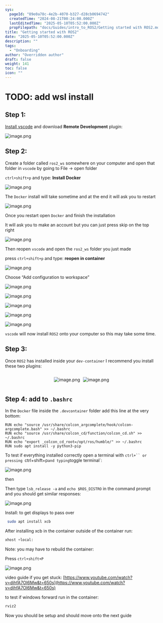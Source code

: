 ```yaml
---
sys:
  pageId: "89e0a78c-4e2b-4070-b327-d28cb0694742"
  createdTime: "2024-08-21T00:24:00.000Z"
  lastEditedTime: "2025-05-10T05:52:00.000Z"
  propFilepath: "docs/Guides/intro_to_ROS2/Getting started with ROS2.md"
title: "Getting started with ROS2"
date: "2025-05-10T05:52:00.000Z"
description: ""
tags:
  - "Onboarding"
author: "Overridden author"
draft: false
weight: 141
toc: false
icon: ""
---
```


# TODO: add wsl install

## Step 1:

[Install vscode](https://code.visualstudio.com/download) and download **Remote Development** plugin:

![image.png](https://prod-files-secure.s3.us-west-2.amazonaws.com/d518164a-d88e-44d1-a4ee-3adb3bd8bce0/efb52993-1881-4a40-b95e-6f020334f022/image.png?X-Amz-Algorithm=AWS4-HMAC-SHA256&X-Amz-Content-Sha256=UNSIGNED-PAYLOAD&X-Amz-Credential=ASIAZI2LB4663CKFSIR7%2F20250706%2Fus-west-2%2Fs3%2Faws4_request&X-Amz-Date=20250706T140716Z&X-Amz-Expires=3600&X-Amz-Security-Token=IQoJb3JpZ2luX2VjEFUaCXVzLXdlc3QtMiJGMEQCIATos8%2FjC03gW%2BIOXEhN8mi%2FCkQbl6%2FwFOHkg%2BS%2F0UFJAiA0JEVu3IVJ%2BEPCPaHFXjZ%2FOua11vhWfrw9x2JVUw%2F%2BMSr%2FAwhdEAAaDDYzNzQyMzE4MzgwNSIMhhGsW0V77fWnC%2FXKKtwDIxys%2BlhceZtbfMSbfwoRiQg35WATsHioNWGMqrHU%2ByLVr6TXmYopZe0WWT%2Bq%2Bpk0jqtDNMYM3o4K%2F9S2FDQxwQsFCVVhB%2BZSFjjWGZFfc5HfbjjAlkQBfdE5DM6n4kduO%2BXbHOnNMCtR1BLwlYUVnqB808iG044i0lZZtaOwmjv%2BUNhVfiYYmGEK%2BPLXGWfHxB%2BGHdS7o5QKpG0YGQF2%2BbNRSYSJG7Ts%2BSk%2FIg%2F5dCTGF5ln7z1SW5D1ZatOOqSN75HLd%2FRtiM8eAIj%2BQ1LlNz%2FG0MdiK%2BlIvYdo9lQOK%2BId2ZWBaRMRnYxXiYufptaOQweVFg7Mjm8ZE6sp60Yzd1SRwCtdFhH5brsy0F8DVfAWvy0ETDZ1n%2FfNLu%2FRqXFgNVmcwpX1SK%2BBy0gSyUZMUM3HNp9wZTHAwI0UtLs8e7Ee1d2DC6MJXJTw2uGK6UYZaXeQPIkUEdtpVCk0lXH3oXG%2FM6GYBinW%2FE0FkiCS3yLd62Y8knPcmM8BGQZ36HkooHPkPpF1kjhm3m%2FujTGJPpdL44XDSOejdjYay78JKA8yS79RHM8S%2BJb2lUGsrIF05evM%2BPBFqbdxyf19iyFkvnj6lLTjmrkQRZUjti9gxJJ1br9ZlIPvigr6%2BqEwutOpwwY6pgFRFbS4UC0TOUyOtPYZplVIGlzi8q90urGUIzUIOsdY6FaHrm3RTbkdjmwt3vbsPPuy%2FVOCfizU6PY2lOCSehFwya5YU23tTzUOuzok9fl3f%2FJtALt8vASu7dtwVG8aXYaC1zwX1LYbBKZip91%2FPfIahiF8H730z6IYXOsLxtK5uwieuUTXZIOnf%2FtP4JplHXrCABuU4nlLesgEe3reG7VRJ3AgaaEb&X-Amz-Signature=b2e8beda17a4e611eac544e984d6f02c92bbd717438c54fd25283e922077f03e&X-Amz-SignedHeaders=host&x-amz-checksum-mode=ENABLED&x-id=GetObject)

## Step 2:

Create a folder called `ros2_ws` somewhere on your computer and open that folder in `vscode` by going to File → open folder 

`ctrl+shift+p` and type: **Install Docker**

![image.png](https://prod-files-secure.s3.us-west-2.amazonaws.com/d518164a-d88e-44d1-a4ee-3adb3bd8bce0/2269dc0e-1cd5-47ff-bceb-c04ad9b2eab0/image.png?X-Amz-Algorithm=AWS4-HMAC-SHA256&X-Amz-Content-Sha256=UNSIGNED-PAYLOAD&X-Amz-Credential=ASIAZI2LB4663CKFSIR7%2F20250706%2Fus-west-2%2Fs3%2Faws4_request&X-Amz-Date=20250706T140716Z&X-Amz-Expires=3600&X-Amz-Security-Token=IQoJb3JpZ2luX2VjEFUaCXVzLXdlc3QtMiJGMEQCIATos8%2FjC03gW%2BIOXEhN8mi%2FCkQbl6%2FwFOHkg%2BS%2F0UFJAiA0JEVu3IVJ%2BEPCPaHFXjZ%2FOua11vhWfrw9x2JVUw%2F%2BMSr%2FAwhdEAAaDDYzNzQyMzE4MzgwNSIMhhGsW0V77fWnC%2FXKKtwDIxys%2BlhceZtbfMSbfwoRiQg35WATsHioNWGMqrHU%2ByLVr6TXmYopZe0WWT%2Bq%2Bpk0jqtDNMYM3o4K%2F9S2FDQxwQsFCVVhB%2BZSFjjWGZFfc5HfbjjAlkQBfdE5DM6n4kduO%2BXbHOnNMCtR1BLwlYUVnqB808iG044i0lZZtaOwmjv%2BUNhVfiYYmGEK%2BPLXGWfHxB%2BGHdS7o5QKpG0YGQF2%2BbNRSYSJG7Ts%2BSk%2FIg%2F5dCTGF5ln7z1SW5D1ZatOOqSN75HLd%2FRtiM8eAIj%2BQ1LlNz%2FG0MdiK%2BlIvYdo9lQOK%2BId2ZWBaRMRnYxXiYufptaOQweVFg7Mjm8ZE6sp60Yzd1SRwCtdFhH5brsy0F8DVfAWvy0ETDZ1n%2FfNLu%2FRqXFgNVmcwpX1SK%2BBy0gSyUZMUM3HNp9wZTHAwI0UtLs8e7Ee1d2DC6MJXJTw2uGK6UYZaXeQPIkUEdtpVCk0lXH3oXG%2FM6GYBinW%2FE0FkiCS3yLd62Y8knPcmM8BGQZ36HkooHPkPpF1kjhm3m%2FujTGJPpdL44XDSOejdjYay78JKA8yS79RHM8S%2BJb2lUGsrIF05evM%2BPBFqbdxyf19iyFkvnj6lLTjmrkQRZUjti9gxJJ1br9ZlIPvigr6%2BqEwutOpwwY6pgFRFbS4UC0TOUyOtPYZplVIGlzi8q90urGUIzUIOsdY6FaHrm3RTbkdjmwt3vbsPPuy%2FVOCfizU6PY2lOCSehFwya5YU23tTzUOuzok9fl3f%2FJtALt8vASu7dtwVG8aXYaC1zwX1LYbBKZip91%2FPfIahiF8H730z6IYXOsLxtK5uwieuUTXZIOnf%2FtP4JplHXrCABuU4nlLesgEe3reG7VRJ3AgaaEb&X-Amz-Signature=31a6bcca41b69278bc4a7fb47f573cfcb59b603838e6d10667bfb0fa6b691a40&X-Amz-SignedHeaders=host&x-amz-checksum-mode=ENABLED&x-id=GetObject)

The `Docker` install will take sometime and at the end it will ask you to restart

![image.png](https://prod-files-secure.s3.us-west-2.amazonaws.com/d518164a-d88e-44d1-a4ee-3adb3bd8bce0/ed233f78-be33-4b1f-b89c-9c346c0e961e/image.png?X-Amz-Algorithm=AWS4-HMAC-SHA256&X-Amz-Content-Sha256=UNSIGNED-PAYLOAD&X-Amz-Credential=ASIAZI2LB4663CKFSIR7%2F20250706%2Fus-west-2%2Fs3%2Faws4_request&X-Amz-Date=20250706T140716Z&X-Amz-Expires=3600&X-Amz-Security-Token=IQoJb3JpZ2luX2VjEFUaCXVzLXdlc3QtMiJGMEQCIATos8%2FjC03gW%2BIOXEhN8mi%2FCkQbl6%2FwFOHkg%2BS%2F0UFJAiA0JEVu3IVJ%2BEPCPaHFXjZ%2FOua11vhWfrw9x2JVUw%2F%2BMSr%2FAwhdEAAaDDYzNzQyMzE4MzgwNSIMhhGsW0V77fWnC%2FXKKtwDIxys%2BlhceZtbfMSbfwoRiQg35WATsHioNWGMqrHU%2ByLVr6TXmYopZe0WWT%2Bq%2Bpk0jqtDNMYM3o4K%2F9S2FDQxwQsFCVVhB%2BZSFjjWGZFfc5HfbjjAlkQBfdE5DM6n4kduO%2BXbHOnNMCtR1BLwlYUVnqB808iG044i0lZZtaOwmjv%2BUNhVfiYYmGEK%2BPLXGWfHxB%2BGHdS7o5QKpG0YGQF2%2BbNRSYSJG7Ts%2BSk%2FIg%2F5dCTGF5ln7z1SW5D1ZatOOqSN75HLd%2FRtiM8eAIj%2BQ1LlNz%2FG0MdiK%2BlIvYdo9lQOK%2BId2ZWBaRMRnYxXiYufptaOQweVFg7Mjm8ZE6sp60Yzd1SRwCtdFhH5brsy0F8DVfAWvy0ETDZ1n%2FfNLu%2FRqXFgNVmcwpX1SK%2BBy0gSyUZMUM3HNp9wZTHAwI0UtLs8e7Ee1d2DC6MJXJTw2uGK6UYZaXeQPIkUEdtpVCk0lXH3oXG%2FM6GYBinW%2FE0FkiCS3yLd62Y8knPcmM8BGQZ36HkooHPkPpF1kjhm3m%2FujTGJPpdL44XDSOejdjYay78JKA8yS79RHM8S%2BJb2lUGsrIF05evM%2BPBFqbdxyf19iyFkvnj6lLTjmrkQRZUjti9gxJJ1br9ZlIPvigr6%2BqEwutOpwwY6pgFRFbS4UC0TOUyOtPYZplVIGlzi8q90urGUIzUIOsdY6FaHrm3RTbkdjmwt3vbsPPuy%2FVOCfizU6PY2lOCSehFwya5YU23tTzUOuzok9fl3f%2FJtALt8vASu7dtwVG8aXYaC1zwX1LYbBKZip91%2FPfIahiF8H730z6IYXOsLxtK5uwieuUTXZIOnf%2FtP4JplHXrCABuU4nlLesgEe3reG7VRJ3AgaaEb&X-Amz-Signature=2b08086fbc14a947668b3c192878b2aed025c62c7b9ed692fe31f388bc39849c&X-Amz-SignedHeaders=host&x-amz-checksum-mode=ENABLED&x-id=GetObject)

Once you restart open `Docker` and finish the installation

It will ask you to make an account but you can just press skip on the top right

![image.png](https://prod-files-secure.s3.us-west-2.amazonaws.com/d518164a-d88e-44d1-a4ee-3adb3bd8bce0/21010ad9-1659-4fd9-9f59-9932a09b2a3d/image.png?X-Amz-Algorithm=AWS4-HMAC-SHA256&X-Amz-Content-Sha256=UNSIGNED-PAYLOAD&X-Amz-Credential=ASIAZI2LB4663CKFSIR7%2F20250706%2Fus-west-2%2Fs3%2Faws4_request&X-Amz-Date=20250706T140716Z&X-Amz-Expires=3600&X-Amz-Security-Token=IQoJb3JpZ2luX2VjEFUaCXVzLXdlc3QtMiJGMEQCIATos8%2FjC03gW%2BIOXEhN8mi%2FCkQbl6%2FwFOHkg%2BS%2F0UFJAiA0JEVu3IVJ%2BEPCPaHFXjZ%2FOua11vhWfrw9x2JVUw%2F%2BMSr%2FAwhdEAAaDDYzNzQyMzE4MzgwNSIMhhGsW0V77fWnC%2FXKKtwDIxys%2BlhceZtbfMSbfwoRiQg35WATsHioNWGMqrHU%2ByLVr6TXmYopZe0WWT%2Bq%2Bpk0jqtDNMYM3o4K%2F9S2FDQxwQsFCVVhB%2BZSFjjWGZFfc5HfbjjAlkQBfdE5DM6n4kduO%2BXbHOnNMCtR1BLwlYUVnqB808iG044i0lZZtaOwmjv%2BUNhVfiYYmGEK%2BPLXGWfHxB%2BGHdS7o5QKpG0YGQF2%2BbNRSYSJG7Ts%2BSk%2FIg%2F5dCTGF5ln7z1SW5D1ZatOOqSN75HLd%2FRtiM8eAIj%2BQ1LlNz%2FG0MdiK%2BlIvYdo9lQOK%2BId2ZWBaRMRnYxXiYufptaOQweVFg7Mjm8ZE6sp60Yzd1SRwCtdFhH5brsy0F8DVfAWvy0ETDZ1n%2FfNLu%2FRqXFgNVmcwpX1SK%2BBy0gSyUZMUM3HNp9wZTHAwI0UtLs8e7Ee1d2DC6MJXJTw2uGK6UYZaXeQPIkUEdtpVCk0lXH3oXG%2FM6GYBinW%2FE0FkiCS3yLd62Y8knPcmM8BGQZ36HkooHPkPpF1kjhm3m%2FujTGJPpdL44XDSOejdjYay78JKA8yS79RHM8S%2BJb2lUGsrIF05evM%2BPBFqbdxyf19iyFkvnj6lLTjmrkQRZUjti9gxJJ1br9ZlIPvigr6%2BqEwutOpwwY6pgFRFbS4UC0TOUyOtPYZplVIGlzi8q90urGUIzUIOsdY6FaHrm3RTbkdjmwt3vbsPPuy%2FVOCfizU6PY2lOCSehFwya5YU23tTzUOuzok9fl3f%2FJtALt8vASu7dtwVG8aXYaC1zwX1LYbBKZip91%2FPfIahiF8H730z6IYXOsLxtK5uwieuUTXZIOnf%2FtP4JplHXrCABuU4nlLesgEe3reG7VRJ3AgaaEb&X-Amz-Signature=ef98b31efb85403de62163459250ea2bdad0e8e2c2ddc33fa72411b63fbb0f2f&X-Amz-SignedHeaders=host&x-amz-checksum-mode=ENABLED&x-id=GetObject)

Then reopen `vscode` and open the `ros2_ws` folder you just made

press `ctrl+shift+p` and type: **reopen in container**

![image.png](https://prod-files-secure.s3.us-west-2.amazonaws.com/d518164a-d88e-44d1-a4ee-3adb3bd8bce0/4e93b8c2-41ad-488c-8095-c74205196118/image.png?X-Amz-Algorithm=AWS4-HMAC-SHA256&X-Amz-Content-Sha256=UNSIGNED-PAYLOAD&X-Amz-Credential=ASIAZI2LB4663CKFSIR7%2F20250706%2Fus-west-2%2Fs3%2Faws4_request&X-Amz-Date=20250706T140716Z&X-Amz-Expires=3600&X-Amz-Security-Token=IQoJb3JpZ2luX2VjEFUaCXVzLXdlc3QtMiJGMEQCIATos8%2FjC03gW%2BIOXEhN8mi%2FCkQbl6%2FwFOHkg%2BS%2F0UFJAiA0JEVu3IVJ%2BEPCPaHFXjZ%2FOua11vhWfrw9x2JVUw%2F%2BMSr%2FAwhdEAAaDDYzNzQyMzE4MzgwNSIMhhGsW0V77fWnC%2FXKKtwDIxys%2BlhceZtbfMSbfwoRiQg35WATsHioNWGMqrHU%2ByLVr6TXmYopZe0WWT%2Bq%2Bpk0jqtDNMYM3o4K%2F9S2FDQxwQsFCVVhB%2BZSFjjWGZFfc5HfbjjAlkQBfdE5DM6n4kduO%2BXbHOnNMCtR1BLwlYUVnqB808iG044i0lZZtaOwmjv%2BUNhVfiYYmGEK%2BPLXGWfHxB%2BGHdS7o5QKpG0YGQF2%2BbNRSYSJG7Ts%2BSk%2FIg%2F5dCTGF5ln7z1SW5D1ZatOOqSN75HLd%2FRtiM8eAIj%2BQ1LlNz%2FG0MdiK%2BlIvYdo9lQOK%2BId2ZWBaRMRnYxXiYufptaOQweVFg7Mjm8ZE6sp60Yzd1SRwCtdFhH5brsy0F8DVfAWvy0ETDZ1n%2FfNLu%2FRqXFgNVmcwpX1SK%2BBy0gSyUZMUM3HNp9wZTHAwI0UtLs8e7Ee1d2DC6MJXJTw2uGK6UYZaXeQPIkUEdtpVCk0lXH3oXG%2FM6GYBinW%2FE0FkiCS3yLd62Y8knPcmM8BGQZ36HkooHPkPpF1kjhm3m%2FujTGJPpdL44XDSOejdjYay78JKA8yS79RHM8S%2BJb2lUGsrIF05evM%2BPBFqbdxyf19iyFkvnj6lLTjmrkQRZUjti9gxJJ1br9ZlIPvigr6%2BqEwutOpwwY6pgFRFbS4UC0TOUyOtPYZplVIGlzi8q90urGUIzUIOsdY6FaHrm3RTbkdjmwt3vbsPPuy%2FVOCfizU6PY2lOCSehFwya5YU23tTzUOuzok9fl3f%2FJtALt8vASu7dtwVG8aXYaC1zwX1LYbBKZip91%2FPfIahiF8H730z6IYXOsLxtK5uwieuUTXZIOnf%2FtP4JplHXrCABuU4nlLesgEe3reG7VRJ3AgaaEb&X-Amz-Signature=ec19018c53007ff72f8b1ef0de880e449cf1b77dedda7d2682ac0489d2ce3dec&X-Amz-SignedHeaders=host&x-amz-checksum-mode=ENABLED&x-id=GetObject)

Choose “Add configuration to workspace”

![image.png](https://prod-files-secure.s3.us-west-2.amazonaws.com/d518164a-d88e-44d1-a4ee-3adb3bd8bce0/9560b282-5060-4989-ba37-97e7b2c22476/image.png?X-Amz-Algorithm=AWS4-HMAC-SHA256&X-Amz-Content-Sha256=UNSIGNED-PAYLOAD&X-Amz-Credential=ASIAZI2LB4663CKFSIR7%2F20250706%2Fus-west-2%2Fs3%2Faws4_request&X-Amz-Date=20250706T140716Z&X-Amz-Expires=3600&X-Amz-Security-Token=IQoJb3JpZ2luX2VjEFUaCXVzLXdlc3QtMiJGMEQCIATos8%2FjC03gW%2BIOXEhN8mi%2FCkQbl6%2FwFOHkg%2BS%2F0UFJAiA0JEVu3IVJ%2BEPCPaHFXjZ%2FOua11vhWfrw9x2JVUw%2F%2BMSr%2FAwhdEAAaDDYzNzQyMzE4MzgwNSIMhhGsW0V77fWnC%2FXKKtwDIxys%2BlhceZtbfMSbfwoRiQg35WATsHioNWGMqrHU%2ByLVr6TXmYopZe0WWT%2Bq%2Bpk0jqtDNMYM3o4K%2F9S2FDQxwQsFCVVhB%2BZSFjjWGZFfc5HfbjjAlkQBfdE5DM6n4kduO%2BXbHOnNMCtR1BLwlYUVnqB808iG044i0lZZtaOwmjv%2BUNhVfiYYmGEK%2BPLXGWfHxB%2BGHdS7o5QKpG0YGQF2%2BbNRSYSJG7Ts%2BSk%2FIg%2F5dCTGF5ln7z1SW5D1ZatOOqSN75HLd%2FRtiM8eAIj%2BQ1LlNz%2FG0MdiK%2BlIvYdo9lQOK%2BId2ZWBaRMRnYxXiYufptaOQweVFg7Mjm8ZE6sp60Yzd1SRwCtdFhH5brsy0F8DVfAWvy0ETDZ1n%2FfNLu%2FRqXFgNVmcwpX1SK%2BBy0gSyUZMUM3HNp9wZTHAwI0UtLs8e7Ee1d2DC6MJXJTw2uGK6UYZaXeQPIkUEdtpVCk0lXH3oXG%2FM6GYBinW%2FE0FkiCS3yLd62Y8knPcmM8BGQZ36HkooHPkPpF1kjhm3m%2FujTGJPpdL44XDSOejdjYay78JKA8yS79RHM8S%2BJb2lUGsrIF05evM%2BPBFqbdxyf19iyFkvnj6lLTjmrkQRZUjti9gxJJ1br9ZlIPvigr6%2BqEwutOpwwY6pgFRFbS4UC0TOUyOtPYZplVIGlzi8q90urGUIzUIOsdY6FaHrm3RTbkdjmwt3vbsPPuy%2FVOCfizU6PY2lOCSehFwya5YU23tTzUOuzok9fl3f%2FJtALt8vASu7dtwVG8aXYaC1zwX1LYbBKZip91%2FPfIahiF8H730z6IYXOsLxtK5uwieuUTXZIOnf%2FtP4JplHXrCABuU4nlLesgEe3reG7VRJ3AgaaEb&X-Amz-Signature=92f707096e9cf5e15b150e82980c1a75b9ebb843c81eaf43ba966c080ae079c1&X-Amz-SignedHeaders=host&x-amz-checksum-mode=ENABLED&x-id=GetObject)

![image.png](https://prod-files-secure.s3.us-west-2.amazonaws.com/d518164a-d88e-44d1-a4ee-3adb3bd8bce0/2ee63f81-886b-48e8-a553-dc6e5eac99e4/image.png?X-Amz-Algorithm=AWS4-HMAC-SHA256&X-Amz-Content-Sha256=UNSIGNED-PAYLOAD&X-Amz-Credential=ASIAZI2LB4663CKFSIR7%2F20250706%2Fus-west-2%2Fs3%2Faws4_request&X-Amz-Date=20250706T140716Z&X-Amz-Expires=3600&X-Amz-Security-Token=IQoJb3JpZ2luX2VjEFUaCXVzLXdlc3QtMiJGMEQCIATos8%2FjC03gW%2BIOXEhN8mi%2FCkQbl6%2FwFOHkg%2BS%2F0UFJAiA0JEVu3IVJ%2BEPCPaHFXjZ%2FOua11vhWfrw9x2JVUw%2F%2BMSr%2FAwhdEAAaDDYzNzQyMzE4MzgwNSIMhhGsW0V77fWnC%2FXKKtwDIxys%2BlhceZtbfMSbfwoRiQg35WATsHioNWGMqrHU%2ByLVr6TXmYopZe0WWT%2Bq%2Bpk0jqtDNMYM3o4K%2F9S2FDQxwQsFCVVhB%2BZSFjjWGZFfc5HfbjjAlkQBfdE5DM6n4kduO%2BXbHOnNMCtR1BLwlYUVnqB808iG044i0lZZtaOwmjv%2BUNhVfiYYmGEK%2BPLXGWfHxB%2BGHdS7o5QKpG0YGQF2%2BbNRSYSJG7Ts%2BSk%2FIg%2F5dCTGF5ln7z1SW5D1ZatOOqSN75HLd%2FRtiM8eAIj%2BQ1LlNz%2FG0MdiK%2BlIvYdo9lQOK%2BId2ZWBaRMRnYxXiYufptaOQweVFg7Mjm8ZE6sp60Yzd1SRwCtdFhH5brsy0F8DVfAWvy0ETDZ1n%2FfNLu%2FRqXFgNVmcwpX1SK%2BBy0gSyUZMUM3HNp9wZTHAwI0UtLs8e7Ee1d2DC6MJXJTw2uGK6UYZaXeQPIkUEdtpVCk0lXH3oXG%2FM6GYBinW%2FE0FkiCS3yLd62Y8knPcmM8BGQZ36HkooHPkPpF1kjhm3m%2FujTGJPpdL44XDSOejdjYay78JKA8yS79RHM8S%2BJb2lUGsrIF05evM%2BPBFqbdxyf19iyFkvnj6lLTjmrkQRZUjti9gxJJ1br9ZlIPvigr6%2BqEwutOpwwY6pgFRFbS4UC0TOUyOtPYZplVIGlzi8q90urGUIzUIOsdY6FaHrm3RTbkdjmwt3vbsPPuy%2FVOCfizU6PY2lOCSehFwya5YU23tTzUOuzok9fl3f%2FJtALt8vASu7dtwVG8aXYaC1zwX1LYbBKZip91%2FPfIahiF8H730z6IYXOsLxtK5uwieuUTXZIOnf%2FtP4JplHXrCABuU4nlLesgEe3reG7VRJ3AgaaEb&X-Amz-Signature=28811cee723ff136795d28b40adcb85166b8d61bfa9da90e06de18d882291345&X-Amz-SignedHeaders=host&x-amz-checksum-mode=ENABLED&x-id=GetObject)

![image.png](https://prod-files-secure.s3.us-west-2.amazonaws.com/d518164a-d88e-44d1-a4ee-3adb3bd8bce0/ae1580b2-b048-407e-aed9-b584224a7a04/image.png?X-Amz-Algorithm=AWS4-HMAC-SHA256&X-Amz-Content-Sha256=UNSIGNED-PAYLOAD&X-Amz-Credential=ASIAZI2LB4663CKFSIR7%2F20250706%2Fus-west-2%2Fs3%2Faws4_request&X-Amz-Date=20250706T140716Z&X-Amz-Expires=3600&X-Amz-Security-Token=IQoJb3JpZ2luX2VjEFUaCXVzLXdlc3QtMiJGMEQCIATos8%2FjC03gW%2BIOXEhN8mi%2FCkQbl6%2FwFOHkg%2BS%2F0UFJAiA0JEVu3IVJ%2BEPCPaHFXjZ%2FOua11vhWfrw9x2JVUw%2F%2BMSr%2FAwhdEAAaDDYzNzQyMzE4MzgwNSIMhhGsW0V77fWnC%2FXKKtwDIxys%2BlhceZtbfMSbfwoRiQg35WATsHioNWGMqrHU%2ByLVr6TXmYopZe0WWT%2Bq%2Bpk0jqtDNMYM3o4K%2F9S2FDQxwQsFCVVhB%2BZSFjjWGZFfc5HfbjjAlkQBfdE5DM6n4kduO%2BXbHOnNMCtR1BLwlYUVnqB808iG044i0lZZtaOwmjv%2BUNhVfiYYmGEK%2BPLXGWfHxB%2BGHdS7o5QKpG0YGQF2%2BbNRSYSJG7Ts%2BSk%2FIg%2F5dCTGF5ln7z1SW5D1ZatOOqSN75HLd%2FRtiM8eAIj%2BQ1LlNz%2FG0MdiK%2BlIvYdo9lQOK%2BId2ZWBaRMRnYxXiYufptaOQweVFg7Mjm8ZE6sp60Yzd1SRwCtdFhH5brsy0F8DVfAWvy0ETDZ1n%2FfNLu%2FRqXFgNVmcwpX1SK%2BBy0gSyUZMUM3HNp9wZTHAwI0UtLs8e7Ee1d2DC6MJXJTw2uGK6UYZaXeQPIkUEdtpVCk0lXH3oXG%2FM6GYBinW%2FE0FkiCS3yLd62Y8knPcmM8BGQZ36HkooHPkPpF1kjhm3m%2FujTGJPpdL44XDSOejdjYay78JKA8yS79RHM8S%2BJb2lUGsrIF05evM%2BPBFqbdxyf19iyFkvnj6lLTjmrkQRZUjti9gxJJ1br9ZlIPvigr6%2BqEwutOpwwY6pgFRFbS4UC0TOUyOtPYZplVIGlzi8q90urGUIzUIOsdY6FaHrm3RTbkdjmwt3vbsPPuy%2FVOCfizU6PY2lOCSehFwya5YU23tTzUOuzok9fl3f%2FJtALt8vASu7dtwVG8aXYaC1zwX1LYbBKZip91%2FPfIahiF8H730z6IYXOsLxtK5uwieuUTXZIOnf%2FtP4JplHXrCABuU4nlLesgEe3reG7VRJ3AgaaEb&X-Amz-Signature=cc52bea67c61f2797cf05d5557de4625ab18d07c6435ba1b6e77dcc8bfe9bcf8&X-Amz-SignedHeaders=host&x-amz-checksum-mode=ENABLED&x-id=GetObject)

![image.png](https://prod-files-secure.s3.us-west-2.amazonaws.com/d518164a-d88e-44d1-a4ee-3adb3bd8bce0/53255b28-f75e-430f-b9e3-c0ac8577e42b/image.png?X-Amz-Algorithm=AWS4-HMAC-SHA256&X-Amz-Content-Sha256=UNSIGNED-PAYLOAD&X-Amz-Credential=ASIAZI2LB4663CKFSIR7%2F20250706%2Fus-west-2%2Fs3%2Faws4_request&X-Amz-Date=20250706T140716Z&X-Amz-Expires=3600&X-Amz-Security-Token=IQoJb3JpZ2luX2VjEFUaCXVzLXdlc3QtMiJGMEQCIATos8%2FjC03gW%2BIOXEhN8mi%2FCkQbl6%2FwFOHkg%2BS%2F0UFJAiA0JEVu3IVJ%2BEPCPaHFXjZ%2FOua11vhWfrw9x2JVUw%2F%2BMSr%2FAwhdEAAaDDYzNzQyMzE4MzgwNSIMhhGsW0V77fWnC%2FXKKtwDIxys%2BlhceZtbfMSbfwoRiQg35WATsHioNWGMqrHU%2ByLVr6TXmYopZe0WWT%2Bq%2Bpk0jqtDNMYM3o4K%2F9S2FDQxwQsFCVVhB%2BZSFjjWGZFfc5HfbjjAlkQBfdE5DM6n4kduO%2BXbHOnNMCtR1BLwlYUVnqB808iG044i0lZZtaOwmjv%2BUNhVfiYYmGEK%2BPLXGWfHxB%2BGHdS7o5QKpG0YGQF2%2BbNRSYSJG7Ts%2BSk%2FIg%2F5dCTGF5ln7z1SW5D1ZatOOqSN75HLd%2FRtiM8eAIj%2BQ1LlNz%2FG0MdiK%2BlIvYdo9lQOK%2BId2ZWBaRMRnYxXiYufptaOQweVFg7Mjm8ZE6sp60Yzd1SRwCtdFhH5brsy0F8DVfAWvy0ETDZ1n%2FfNLu%2FRqXFgNVmcwpX1SK%2BBy0gSyUZMUM3HNp9wZTHAwI0UtLs8e7Ee1d2DC6MJXJTw2uGK6UYZaXeQPIkUEdtpVCk0lXH3oXG%2FM6GYBinW%2FE0FkiCS3yLd62Y8knPcmM8BGQZ36HkooHPkPpF1kjhm3m%2FujTGJPpdL44XDSOejdjYay78JKA8yS79RHM8S%2BJb2lUGsrIF05evM%2BPBFqbdxyf19iyFkvnj6lLTjmrkQRZUjti9gxJJ1br9ZlIPvigr6%2BqEwutOpwwY6pgFRFbS4UC0TOUyOtPYZplVIGlzi8q90urGUIzUIOsdY6FaHrm3RTbkdjmwt3vbsPPuy%2FVOCfizU6PY2lOCSehFwya5YU23tTzUOuzok9fl3f%2FJtALt8vASu7dtwVG8aXYaC1zwX1LYbBKZip91%2FPfIahiF8H730z6IYXOsLxtK5uwieuUTXZIOnf%2FtP4JplHXrCABuU4nlLesgEe3reG7VRJ3AgaaEb&X-Amz-Signature=af8db762926062d3bbe3e3f831efd723393f2b0d9a5e8bef27059e5b3267460f&X-Amz-SignedHeaders=host&x-amz-checksum-mode=ENABLED&x-id=GetObject)

![image.png](https://prod-files-secure.s3.us-west-2.amazonaws.com/d518164a-d88e-44d1-a4ee-3adb3bd8bce0/7c562767-5af9-4ffb-97d1-327bcdf4ee00/image.png?X-Amz-Algorithm=AWS4-HMAC-SHA256&X-Amz-Content-Sha256=UNSIGNED-PAYLOAD&X-Amz-Credential=ASIAZI2LB4663CKFSIR7%2F20250706%2Fus-west-2%2Fs3%2Faws4_request&X-Amz-Date=20250706T140716Z&X-Amz-Expires=3600&X-Amz-Security-Token=IQoJb3JpZ2luX2VjEFUaCXVzLXdlc3QtMiJGMEQCIATos8%2FjC03gW%2BIOXEhN8mi%2FCkQbl6%2FwFOHkg%2BS%2F0UFJAiA0JEVu3IVJ%2BEPCPaHFXjZ%2FOua11vhWfrw9x2JVUw%2F%2BMSr%2FAwhdEAAaDDYzNzQyMzE4MzgwNSIMhhGsW0V77fWnC%2FXKKtwDIxys%2BlhceZtbfMSbfwoRiQg35WATsHioNWGMqrHU%2ByLVr6TXmYopZe0WWT%2Bq%2Bpk0jqtDNMYM3o4K%2F9S2FDQxwQsFCVVhB%2BZSFjjWGZFfc5HfbjjAlkQBfdE5DM6n4kduO%2BXbHOnNMCtR1BLwlYUVnqB808iG044i0lZZtaOwmjv%2BUNhVfiYYmGEK%2BPLXGWfHxB%2BGHdS7o5QKpG0YGQF2%2BbNRSYSJG7Ts%2BSk%2FIg%2F5dCTGF5ln7z1SW5D1ZatOOqSN75HLd%2FRtiM8eAIj%2BQ1LlNz%2FG0MdiK%2BlIvYdo9lQOK%2BId2ZWBaRMRnYxXiYufptaOQweVFg7Mjm8ZE6sp60Yzd1SRwCtdFhH5brsy0F8DVfAWvy0ETDZ1n%2FfNLu%2FRqXFgNVmcwpX1SK%2BBy0gSyUZMUM3HNp9wZTHAwI0UtLs8e7Ee1d2DC6MJXJTw2uGK6UYZaXeQPIkUEdtpVCk0lXH3oXG%2FM6GYBinW%2FE0FkiCS3yLd62Y8knPcmM8BGQZ36HkooHPkPpF1kjhm3m%2FujTGJPpdL44XDSOejdjYay78JKA8yS79RHM8S%2BJb2lUGsrIF05evM%2BPBFqbdxyf19iyFkvnj6lLTjmrkQRZUjti9gxJJ1br9ZlIPvigr6%2BqEwutOpwwY6pgFRFbS4UC0TOUyOtPYZplVIGlzi8q90urGUIzUIOsdY6FaHrm3RTbkdjmwt3vbsPPuy%2FVOCfizU6PY2lOCSehFwya5YU23tTzUOuzok9fl3f%2FJtALt8vASu7dtwVG8aXYaC1zwX1LYbBKZip91%2FPfIahiF8H730z6IYXOsLxtK5uwieuUTXZIOnf%2FtP4JplHXrCABuU4nlLesgEe3reG7VRJ3AgaaEb&X-Amz-Signature=241285fe78e34c00aa55258399b99fe60c6180ad1531d592af3c26f234ebd1ca&X-Amz-SignedHeaders=host&x-amz-checksum-mode=ENABLED&x-id=GetObject)

`vscode` will now install `ROS2` onto your computer so this may take some time.

## Step 3:

Once `ROS2` has installed inside your `dev-container` I recommend you install these two plugins:

<div style="display: flex;flex-direction: row; column-gap:10px; max-width: 630px;justify-content: center;">
<div>

![image.png](https://prod-files-secure.s3.us-west-2.amazonaws.com/d518164a-d88e-44d1-a4ee-3adb3bd8bce0/3fc3d550-5a54-4ba1-ba6b-faa01cdb7369/image.png?X-Amz-Algorithm=AWS4-HMAC-SHA256&X-Amz-Content-Sha256=UNSIGNED-PAYLOAD&X-Amz-Credential=ASIAZI2LB466S32HCXY5%2F20250706%2Fus-west-2%2Fs3%2Faws4_request&X-Amz-Date=20250706T140717Z&X-Amz-Expires=3600&X-Amz-Security-Token=IQoJb3JpZ2luX2VjEFUaCXVzLXdlc3QtMiJHMEUCIQD1C%2Bxi81sK8XP6xRqsr1etmj25mtv3dhVWzye95j3eiQIgFhQKYMpCYENaazSiKOq2KCwEOuWGeEaFEhIu8xdsNzcq%2FwMIXhAAGgw2Mzc0MjMxODM4MDUiDOxKQXkGhR54QpnYrSrcA22jb5gl0CC1oV0vsvIn%2BNQomG%2FYnXYAApKj%2FfTiFKkkhoWHsbBjuwvwGPpGCzUAnVaVMnOk9%2F3mH6Y1Yb94CEygjDECbqLDARfVqpw%2FU4rTomZ5qTCjAbipNH3SjyacAByS%2BysbcSMelXF4VJirRwuvE%2BWez%2FXDpMH9paNqHy2G2QQkAr1OGgYhCe3R56VM4vW0rBKfr4eMstNyMn7%2BDnJvLslbDxDUC%2BS93S4voN8nmEz6UVTumQzNAZFL%2FWN824XADfU36aWOvxispEMQwQIz29rg%2F167gkuh0zvEdKH9Z7lrQ%2BSt3IHWK%2BzUb1GXcw2TZxfkEjsjyhbeXZAGpMxfbw8DXjxlkdO5e3wCVZplonLIUz0MyWgiZGRRpwBCmO0CVOWPf6gS966KhQ45ctgdJBnSeA7BBvlWLpv1tX%2F0oa%2BpWTa1RLVnlAfq%2Bht%2Fnk1dKOVpMhZ%2Bt7s80bwNkJk5AsGEuhbdjJs9OtztYdQhlkC13My%2BCwBTr9Ix9RpI2mMuXnBroYZChX9zeETbz%2B3FIMJa4uOPHSvx4w2t8cnHslutMt9QKpnPofepKdGkk9yvqJs8UNjpNFrHOs1Dan10j8pGlUEg9aIS666f%2BUFMSwgpVF3K0tYPY%2BXyMLrZqcMGOqUBw5MkJaKf3tIN2pP23i3f0TFoh3dJUm4tP6WzoILy9f6t8kdtTOf3N2yI3FedGnCoYT4tv%2BWyqs5NcY5k%2FvOa7YuCh53wABY4u2sGI%2BQNgE75ykssht2YGjKh2tqNtJ9NExzbmgKsXwF3PuWGjfDSBsh45kK7MC6OFATXc8s4tRR9LDhl0W3WpyYyvYhuwzOXG2gvVf93esBxJnx8q%2BnUyofr4fyN&X-Amz-Signature=0b8a6954649be6e2faa0cea262a4948ad92013cec85881e4d6a98f2f36eded33&X-Amz-SignedHeaders=host&x-amz-checksum-mode=ENABLED&x-id=GetObject)

</div>
<div>

![image.png](https://prod-files-secure.s3.us-west-2.amazonaws.com/d518164a-d88e-44d1-a4ee-3adb3bd8bce0/d994cc66-13c2-4093-a5a3-f84cf4601a82/image.png?X-Amz-Algorithm=AWS4-HMAC-SHA256&X-Amz-Content-Sha256=UNSIGNED-PAYLOAD&X-Amz-Credential=ASIAZI2LB466YAE4ADBA%2F20250706%2Fus-west-2%2Fs3%2Faws4_request&X-Amz-Date=20250706T140718Z&X-Amz-Expires=3600&X-Amz-Security-Token=IQoJb3JpZ2luX2VjEFUaCXVzLXdlc3QtMiJIMEYCIQCFUSgL1zyEnDrM%2FVQQDL%2BfxZ1Fjw51%2FgbohoahCgpquQIhAPnC74mCEOSwq5xTA1Of7%2Ft7TM4a5APSiAOdfV6FSHhTKv8DCF0QABoMNjM3NDIzMTgzODA1Igx6B4bRPXzmhx0hmIEq3AMPx2%2FGl31LBi8aPdbYT1x5%2FykkksgDtsCYSPKExo4zsURbKbPWILB0t%2F9EJPrmnERUls8SSan%2F8YR74AQyJkeIrD1sCXV8i4E10rNjVLrrxINjpamAMpU9V9Wmd9Wrc%2BdLBL3gcyD1vF8Q3W5i3F63v1tpL082OoWrV5M94J1pnGfg0qbxgg72r6VG6rr7IAvXXEKAT2vsFwFAduNHX1fdWn%2BCX1aH%2BQMcd4uAXgKlmAeVhZsQJTbbbHJ%2F5UbNxUEjpv%2BwYSmFHT6%2B4n0X9oDc1NRyBO1QFzOmBt%2Bi%2FpxW%2B0Uv1Peqc3mW6sBx4UpR3V2hzDf3GABpIC3CpNlgIsQwI4rxQo0mw63IVjLr3M%2BhIBrUaUn7ka0dT7vkdhs6m9FcaR1uPVN7PFMyPxhKLRcJyg4V76L7sNmwp16mZ4zK4kEcJhl24YIYMujBR4yLsN6SusTfxP3HsmrAfc%2FYkmTB0%2BUO7a4Ilw7Uxdu3fgRl%2BblkQxHAiFAXHSXZG9IpPm39Afj%2FXXlvjeQKAqXuTnaLbCJb8C%2BT5yjzC6UsVmd3pX38wCusGkhzOtQ07lXoG5fFAMMbUvB145tumsiqjSU%2FiqI3SEwWT8iulGBM0mA6Ab6F777MqZqEO2YudDCf1anDBjqkAe8b7ImpSg%2FgoshW8gZISYrYkwvHXnUCSBbPhNdaJuXyD%2B48DDYpfObqhgqJb%2FguOpMDix8SxvUNngijXe6AGtTU9JwMqcA88r59s4eBjzJPzpW7M2pz1Bk5L7cutyztdqje37q0xXnjz5%2B%2BnK5WFD4vElGJsDEA7AgyoyQXXVhJ4%2Bhs1mn4QVJgrbbgT82ATlx6gbv%2Fmd5MfsNAYfiXhgYtLCDe&X-Amz-Signature=6a638a0199600065b15448a08c4a3027d12895793276d2a016ac09477ac5d038&X-Amz-SignedHeaders=host&x-amz-checksum-mode=ENABLED&x-id=GetObject)

</div>
</div>

## Step 4: add to `.bashrc`

In the `Docker` file inside the `.devcontainer` folder add this line at the very bottom: 

```docker
RUN echo "source /usr/share/colcon_argcomplete/hook/colcon-argcomplete.bash" >> ~/.bashrc
RUN echo "source /usr/share/colcon_cd/function/colcon_cd.sh" >> ~/.bashrc
RUN echo "export _colcon_cd_root=/opt/ros/humble/" >> ~/.bashrc
RUN sudo apt install -y python3-pip 
```

To test if everything installed correctly open a terminal with `ctrl+`` or pressing `ctrl+shift+p` and typing `toggle terminal`:

![image.png](https://prod-files-secure.s3.us-west-2.amazonaws.com/d518164a-d88e-44d1-a4ee-3adb3bd8bce0/6a4943d8-b04e-4c02-9a58-775f3384d1a5/image.png?X-Amz-Algorithm=AWS4-HMAC-SHA256&X-Amz-Content-Sha256=UNSIGNED-PAYLOAD&X-Amz-Credential=ASIAZI2LB4663CKFSIR7%2F20250706%2Fus-west-2%2Fs3%2Faws4_request&X-Amz-Date=20250706T140716Z&X-Amz-Expires=3600&X-Amz-Security-Token=IQoJb3JpZ2luX2VjEFUaCXVzLXdlc3QtMiJGMEQCIATos8%2FjC03gW%2BIOXEhN8mi%2FCkQbl6%2FwFOHkg%2BS%2F0UFJAiA0JEVu3IVJ%2BEPCPaHFXjZ%2FOua11vhWfrw9x2JVUw%2F%2BMSr%2FAwhdEAAaDDYzNzQyMzE4MzgwNSIMhhGsW0V77fWnC%2FXKKtwDIxys%2BlhceZtbfMSbfwoRiQg35WATsHioNWGMqrHU%2ByLVr6TXmYopZe0WWT%2Bq%2Bpk0jqtDNMYM3o4K%2F9S2FDQxwQsFCVVhB%2BZSFjjWGZFfc5HfbjjAlkQBfdE5DM6n4kduO%2BXbHOnNMCtR1BLwlYUVnqB808iG044i0lZZtaOwmjv%2BUNhVfiYYmGEK%2BPLXGWfHxB%2BGHdS7o5QKpG0YGQF2%2BbNRSYSJG7Ts%2BSk%2FIg%2F5dCTGF5ln7z1SW5D1ZatOOqSN75HLd%2FRtiM8eAIj%2BQ1LlNz%2FG0MdiK%2BlIvYdo9lQOK%2BId2ZWBaRMRnYxXiYufptaOQweVFg7Mjm8ZE6sp60Yzd1SRwCtdFhH5brsy0F8DVfAWvy0ETDZ1n%2FfNLu%2FRqXFgNVmcwpX1SK%2BBy0gSyUZMUM3HNp9wZTHAwI0UtLs8e7Ee1d2DC6MJXJTw2uGK6UYZaXeQPIkUEdtpVCk0lXH3oXG%2FM6GYBinW%2FE0FkiCS3yLd62Y8knPcmM8BGQZ36HkooHPkPpF1kjhm3m%2FujTGJPpdL44XDSOejdjYay78JKA8yS79RHM8S%2BJb2lUGsrIF05evM%2BPBFqbdxyf19iyFkvnj6lLTjmrkQRZUjti9gxJJ1br9ZlIPvigr6%2BqEwutOpwwY6pgFRFbS4UC0TOUyOtPYZplVIGlzi8q90urGUIzUIOsdY6FaHrm3RTbkdjmwt3vbsPPuy%2FVOCfizU6PY2lOCSehFwya5YU23tTzUOuzok9fl3f%2FJtALt8vASu7dtwVG8aXYaC1zwX1LYbBKZip91%2FPfIahiF8H730z6IYXOsLxtK5uwieuUTXZIOnf%2FtP4JplHXrCABuU4nlLesgEe3reG7VRJ3AgaaEb&X-Amz-Signature=828cda0de19da082935a231a9d69c8bc10e9dabee6b918ef907c4b0cfd3f2fc5&X-Amz-SignedHeaders=host&x-amz-checksum-mode=ENABLED&x-id=GetObject)

then 

Then type `lsb_release -a` and `echo $ROS_DISTRO` in the command prompt and you should get similar responses:

![image.png](https://prod-files-secure.s3.us-west-2.amazonaws.com/d518164a-d88e-44d1-a4ee-3adb3bd8bce0/3e635dec-a805-4e85-8b9e-d000e5b71a4e/image.png?X-Amz-Algorithm=AWS4-HMAC-SHA256&X-Amz-Content-Sha256=UNSIGNED-PAYLOAD&X-Amz-Credential=ASIAZI2LB4663CKFSIR7%2F20250706%2Fus-west-2%2Fs3%2Faws4_request&X-Amz-Date=20250706T140716Z&X-Amz-Expires=3600&X-Amz-Security-Token=IQoJb3JpZ2luX2VjEFUaCXVzLXdlc3QtMiJGMEQCIATos8%2FjC03gW%2BIOXEhN8mi%2FCkQbl6%2FwFOHkg%2BS%2F0UFJAiA0JEVu3IVJ%2BEPCPaHFXjZ%2FOua11vhWfrw9x2JVUw%2F%2BMSr%2FAwhdEAAaDDYzNzQyMzE4MzgwNSIMhhGsW0V77fWnC%2FXKKtwDIxys%2BlhceZtbfMSbfwoRiQg35WATsHioNWGMqrHU%2ByLVr6TXmYopZe0WWT%2Bq%2Bpk0jqtDNMYM3o4K%2F9S2FDQxwQsFCVVhB%2BZSFjjWGZFfc5HfbjjAlkQBfdE5DM6n4kduO%2BXbHOnNMCtR1BLwlYUVnqB808iG044i0lZZtaOwmjv%2BUNhVfiYYmGEK%2BPLXGWfHxB%2BGHdS7o5QKpG0YGQF2%2BbNRSYSJG7Ts%2BSk%2FIg%2F5dCTGF5ln7z1SW5D1ZatOOqSN75HLd%2FRtiM8eAIj%2BQ1LlNz%2FG0MdiK%2BlIvYdo9lQOK%2BId2ZWBaRMRnYxXiYufptaOQweVFg7Mjm8ZE6sp60Yzd1SRwCtdFhH5brsy0F8DVfAWvy0ETDZ1n%2FfNLu%2FRqXFgNVmcwpX1SK%2BBy0gSyUZMUM3HNp9wZTHAwI0UtLs8e7Ee1d2DC6MJXJTw2uGK6UYZaXeQPIkUEdtpVCk0lXH3oXG%2FM6GYBinW%2FE0FkiCS3yLd62Y8knPcmM8BGQZ36HkooHPkPpF1kjhm3m%2FujTGJPpdL44XDSOejdjYay78JKA8yS79RHM8S%2BJb2lUGsrIF05evM%2BPBFqbdxyf19iyFkvnj6lLTjmrkQRZUjti9gxJJ1br9ZlIPvigr6%2BqEwutOpwwY6pgFRFbS4UC0TOUyOtPYZplVIGlzi8q90urGUIzUIOsdY6FaHrm3RTbkdjmwt3vbsPPuy%2FVOCfizU6PY2lOCSehFwya5YU23tTzUOuzok9fl3f%2FJtALt8vASu7dtwVG8aXYaC1zwX1LYbBKZip91%2FPfIahiF8H730z6IYXOsLxtK5uwieuUTXZIOnf%2FtP4JplHXrCABuU4nlLesgEe3reG7VRJ3AgaaEb&X-Amz-Signature=e73441ff0e3feb4c21dd33b77f01221bc9261428e4b5b175c5908f4cdbdab83a&X-Amz-SignedHeaders=host&x-amz-checksum-mode=ENABLED&x-id=GetObject)

Install:  to get displays to pass over

```bash
 sudo apt install xcb
```

After installing xcb in the container outside of the container run:

```python
xhost +local:
```

Note: you may have to rebuild the container:

Press `ctrl+shift+P`

![image.png](https://prod-files-secure.s3.us-west-2.amazonaws.com/d518164a-d88e-44d1-a4ee-3adb3bd8bce0/6c2be660-2618-4c38-9c26-53554f7a0b7b/image.png?X-Amz-Algorithm=AWS4-HMAC-SHA256&X-Amz-Content-Sha256=UNSIGNED-PAYLOAD&X-Amz-Credential=ASIAZI2LB4663CKFSIR7%2F20250706%2Fus-west-2%2Fs3%2Faws4_request&X-Amz-Date=20250706T140716Z&X-Amz-Expires=3600&X-Amz-Security-Token=IQoJb3JpZ2luX2VjEFUaCXVzLXdlc3QtMiJGMEQCIATos8%2FjC03gW%2BIOXEhN8mi%2FCkQbl6%2FwFOHkg%2BS%2F0UFJAiA0JEVu3IVJ%2BEPCPaHFXjZ%2FOua11vhWfrw9x2JVUw%2F%2BMSr%2FAwhdEAAaDDYzNzQyMzE4MzgwNSIMhhGsW0V77fWnC%2FXKKtwDIxys%2BlhceZtbfMSbfwoRiQg35WATsHioNWGMqrHU%2ByLVr6TXmYopZe0WWT%2Bq%2Bpk0jqtDNMYM3o4K%2F9S2FDQxwQsFCVVhB%2BZSFjjWGZFfc5HfbjjAlkQBfdE5DM6n4kduO%2BXbHOnNMCtR1BLwlYUVnqB808iG044i0lZZtaOwmjv%2BUNhVfiYYmGEK%2BPLXGWfHxB%2BGHdS7o5QKpG0YGQF2%2BbNRSYSJG7Ts%2BSk%2FIg%2F5dCTGF5ln7z1SW5D1ZatOOqSN75HLd%2FRtiM8eAIj%2BQ1LlNz%2FG0MdiK%2BlIvYdo9lQOK%2BId2ZWBaRMRnYxXiYufptaOQweVFg7Mjm8ZE6sp60Yzd1SRwCtdFhH5brsy0F8DVfAWvy0ETDZ1n%2FfNLu%2FRqXFgNVmcwpX1SK%2BBy0gSyUZMUM3HNp9wZTHAwI0UtLs8e7Ee1d2DC6MJXJTw2uGK6UYZaXeQPIkUEdtpVCk0lXH3oXG%2FM6GYBinW%2FE0FkiCS3yLd62Y8knPcmM8BGQZ36HkooHPkPpF1kjhm3m%2FujTGJPpdL44XDSOejdjYay78JKA8yS79RHM8S%2BJb2lUGsrIF05evM%2BPBFqbdxyf19iyFkvnj6lLTjmrkQRZUjti9gxJJ1br9ZlIPvigr6%2BqEwutOpwwY6pgFRFbS4UC0TOUyOtPYZplVIGlzi8q90urGUIzUIOsdY6FaHrm3RTbkdjmwt3vbsPPuy%2FVOCfizU6PY2lOCSehFwya5YU23tTzUOuzok9fl3f%2FJtALt8vASu7dtwVG8aXYaC1zwX1LYbBKZip91%2FPfIahiF8H730z6IYXOsLxtK5uwieuUTXZIOnf%2FtP4JplHXrCABuU4nlLesgEe3reG7VRJ3AgaaEb&X-Amz-Signature=c18f25d1350279f873bd4930e8c7700dcadd7fbb5b53fe8d5dcdd41bbf999e95&X-Amz-SignedHeaders=host&x-amz-checksum-mode=ENABLED&x-id=GetObject)

video guide if you get stuck: [https://www.youtube.com/watch?v=dihfA7Ol6Mw&t=650s](https://www.youtube.com/watch?v=dihfA7Ol6Mw&t=650s)

to test if windows forward run in the container:

```bash
rviz2
```

Now you should be setup and should move onto the next guide 

